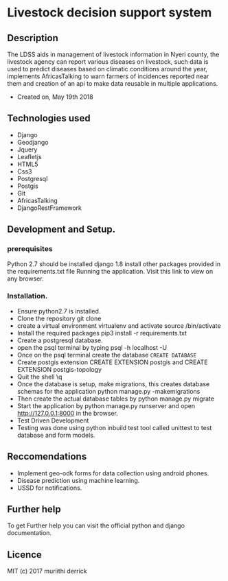 # Livestock decision support system

## Description
The LDSS aids in management of livestock information in Nyeri county, the livestock agency can report various diseases on livestock, such data is used to predict diseases based on climatic conditions around the year, implements AfricasTalking to warn farmers of incidences reported near them and creation of an api to make data reusable in multiple applications.

- Created on, May 19th 2018


## Technologies used
- Django
- Geodjango
- Jquery
- Leafletjs
- HTML5
- Css3
- Postgresql
- Postgis
- Git
- AfricasTalking
- DjangoRestFramework

## Development and Setup.

### prerequisites

Python 2.7 should be installed
django 1.8
install other packages provided in the requirements.txt file
Running the application.
Visit this link to view on any browser.

### Installation.

- Ensure python2.7 is installed.
- Clone the repository git clone
- create a virtual environment virtualenv and activate source /bin/activate
- Install the required packages pip3 install -r requirements.txt
- Create a postgresql database.
- open the psql terminal by typing psql -h localhost -U
- Once on the psql terminal create the database ```CREATE DATABASE ```
- Create postgis extension CREATE EXTENSION postgis and CREATE EXTENSION postgis-topology
- Quit the shell \q
- Once the database is setup, make migrations, this creates database schemas for the application python manage.py -makemigrations
- Then create the actual database tables by python manage.py migrate
- Start the application by python manage.py runserver and open http://127.0.0.1:8000 in the browser.
- Test Driven Development
- Testing was done using python inbuild test tool called unittest to test database and form models.

## Reccomendations
- Implement geo-odk forms for data collection using android phones.
- Disease prediction using machine learning.
- USSD for notifications.

## Further help
To get Further help you can visit the official python and django documentation.

## Licence
MIT (c) 2017 muriithi derrick
